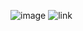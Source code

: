 ![image](https://github.com/TheSDRS/ServerManager_v2/assets/87233933/a84c539f-00ca-4a5f-8615-4d459fbac102)
![link](https://github.com/TheSDRS/ServerManager_v2/wiki)
